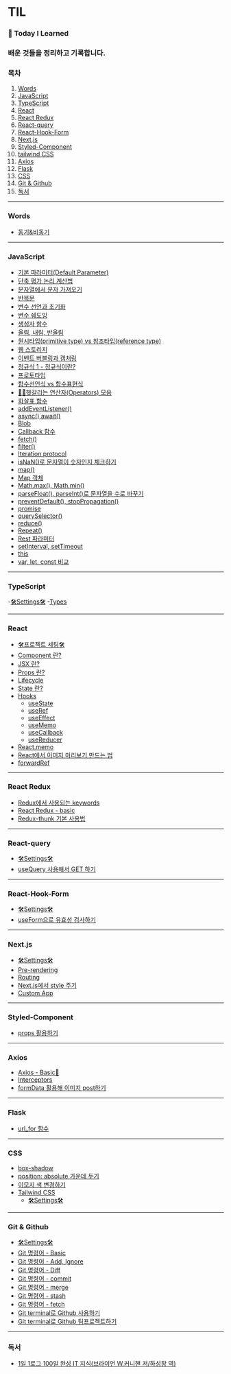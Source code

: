 # TIL
### 🍅 Today I Learned

### 배운 것들을 정리하고 기록합니다.

### 목차
1. [Words](https://github.com/root-zero-o/TIL/blob/master/README.md#words)
2. [JavaScript](https://github.com/root-zero-o/TIL#javascript)
3. [TypeScript](https://github.com/root-zero-o/TIL#TypeScript)
4. [React](https://github.com/root-zero-o/TIL#react)
5. [React Redux](https://github.com/root-zero-o/TIL/blob/master/README.md#redux)
6. [React-query](https://github.com/root-zero-o/TIL#react-query)
7. [React-Hook-Form](https://github.com/root-zero-o/TIL#react-hook-form)
8. [Next.js](https://github.com/root-zero-o/TIL#nextjs)
9. [Styled-Component](https://github.com/root-zero-o/TIL/blob/master/README.md#styled-component)
10. [tailwind CSS]()
11. [Axios](https://github.com/root-zero-o/TIL/blob/master/README.md#axios)
12. [Flask](https://github.com/root-zero-o/TIL/blob/master/README.md#flask)
13. [CSS](https://github.com/root-zero-o/TIL/blob/master/README.md#flask)
14. [Git & Github](https://github.com/root-zero-o/TIL/blob/master/README.md#git--github)
15. [독서](https://github.com/root-zero-o/TIL/blob/master/README.md#flask)

----
### Words
- [동기&비동기](https://github.com/root-zero-o/TIL/tree/master/Words)

----

### JavaScript
- [기본 파라미터(Default Parameter)](https://github.com/root-zero-o/TIL/blob/master/Javascript/%EA%B8%B0%EB%B3%B8%20%ED%8C%8C%EB%9D%BC%EB%AF%B8%ED%84%B0.md)
- [단축 평가 논리 계산법](https://github.com/root-zero-o/TIL/blob/master/Javascript/short-circuit_evaluation.md)
- [문자열에서 문자 가져오기](https://github.com/root-zero-o/TIL/blob/master/Javascript/%EB%AC%B8%EC%9E%90%EC%97%B4%EC%97%90%EC%84%9C%20%EB%AC%B8%EC%9E%90%20%EA%B0%80%EC%A0%B8%EC%98%A4%EA%B8%B0.md)
- [반복문](https://github.com/root-zero-o/TIL/blob/master/Javascript/%EB%B0%98%EB%B3%B5%EB%AC%B8.md)
- [변수 선언과 초기화](https://github.com/root-zero-o/TIL/blob/master/Javascript/%EB%B3%80%EC%88%98_%EC%84%A0%EC%96%B8%EA%B3%BC_%EC%B4%88%EA%B8%B0%ED%99%94.md)
- [변수 쉐도잉](https://github.com/yyeonggg/TIL/blob/master/Javascript/variable_shadowing.md)
- [생성자 함수](https://github.com/yyeonggg/TIL/blob/master/Javascript/%EC%83%9D%EC%84%B1%EC%9E%90_%ED%95%A8%EC%88%98.md)
- [올림, 내림, 반올림](https://github.com/yyeonggg/TIL/blob/master/Javascript/Math.ceil-floor-round.md)
- [원시타입(primitive type) vs 참조타입(reference type)](https://github.com/yyeonggg/TIL/blob/master/Javascript/primitive_type_and_reference_type.md)
- [웹 스토리지](https://github.com/yyeonggg/TIL/blob/master/Javascript/webStorage.md)
- [이벤트 버블링과 캡처링](https://github.com/yyeonggg/TIL/blob/master/Javascript/bubbling_capturing.md)
- [정규식 1 - 정규식이란?](https://github.com/yyeonggg/TIL/blob/master/Javascript/%EC%A0%95%EA%B7%9C%EC%8B%9D1.md)
- [프로토타입](https://github.com/yyeonggg/TIL/blob/master/Javascript/prototype.md)
- [함수선언식 vs 함수표현식](https://github.com/yyeonggg/TIL/blob/master/Javascript/%ED%95%A8%EC%88%98%EC%84%A0%EC%96%B8%EC%8B%9D%20vs%20%ED%95%A8%EC%88%98%ED%91%9C%ED%98%84%EC%8B%9D.md)
- [🤷‍♂️헷갈리는 연산자(Operators) 모음](https://github.com/yyeonggg/TIL/blob/master/Javascript/operators.md)
- [화살표 함수](https://github.com/yyeonggg/TIL/blob/master/Javascript/%ED%99%94%EC%82%B4%ED%91%9C_%ED%95%A8%EC%88%98.md)
- [addEventListener()](https://github.com/yyeonggg/TIL/blob/master/Javascript/addEventListener.md)
- [async(),await()](https://github.com/yyeonggg/TIL/blob/master/Javascript/async_await.md)
- [Blob](https://github.com/yyeonggg/TIL/blob/master/Javascript/blob.md)
- [Callback 함수](https://github.com/yyeonggg/TIL/blob/master/Javascript/Callback%ED%95%A8%EC%88%98.md)
- [fetch()](https://github.com/yyeonggg/TIL/blob/master/Javascript/fetch.md)
- [filter()](https://github.com/yyeonggg/TIL/blob/master/Javascript/filter()%ED%95%A8%EC%88%98.md)
- [Iteration protocol](https://github.com/yyeonggg/TIL/blob/master/Javascript/iteration_protocol.md)
- [isNaN()로 문자열이 숫자인지 체크하기](https://github.com/yyeonggg/TIL/blob/master/Javascript/isNaN().md)
- [map()](https://github.com/yyeonggg/TIL/blob/master/Javascript/map().md)
- [Map 객체](https://github.com/yyeonggg/TIL/blob/master/Javascript/map_%EA%B0%9D%EC%B2%B4.md)
- [Math.max(), Math.min()](https://github.com/yyeonggg/TIL/blob/master/Javascript/Math.max(),Math.min().md)
- [parseFloat(), parseInt()로 문자열을 수로 바꾸기](https://github.com/yyeonggg/TIL/blob/master/Javascript/parseInt-Float().md)
- [preventDefault(), stopPropagation()](https://github.com/yyeonggg/TIL/blob/master/Javascript/preventDefault()_stopPropagation().md)
- [promise](https://github.com/yyeonggg/TIL/blob/master/Javascript/Promise.md)
- [querySelector()](https://github.com/yyeonggg/TIL/blob/master/Javascript/querySelector().md)
- [reduce()](https://github.com/yyeonggg/TIL/blob/master/Javascript/reduce()%ED%95%A8%EC%88%98.md)
- [Repeat()](https://github.com/yyeonggg/TIL/blob/master/Javascript/repeat().md)
- [Rest 파라미터](https://github.com/yyeonggg/TIL/blob/master/Javascript/Rest%ED%8C%8C%EB%9D%BC%EB%AF%B8%ED%84%B0.md)
- [setInterval, setTimeout](https://github.com/yyeonggg/TIL/blob/master/Javascript/setInterval_setTimeout.md)
- [this](https://github.com/yyeonggg/TIL/blob/master/Javascript/this.md)
- [var, let, const 비교](https://github.com/yyeonggg/TIL/blob/master/Javascript/var%2C%20let%2C%20const%20%EB%B9%84%EA%B5%90.md)

----

### TypeScript
-[🛠Settings🛠](https://github.com/root-zero-o/TIL/blob/master/TypeScript/Settings.md)
-[Types](https://github.com/root-zero-o/TIL/blob/master/TypeScript/types.md)


----

### React
- [🛠프로젝트 세팅🛠](https://github.com/yyeonggg/TIL/blob/master/React/setting.md)
- [Component 란?](https://github.com/yyeonggg/TIL/blob/master/React/component.md)
- [JSX 란?](https://github.com/yyeonggg/TIL/blob/master/React/JSX.md)
- [Props 란?](https://github.com/yyeonggg/TIL/blob/master/React/props.md)
- [Lifecycle](https://github.com/yyeonggg/TIL/blob/master/React/Lifecycle.md)
- [State 란?](https://github.com/yyeonggg/TIL/blob/master/React/state.md)
- [Hooks](https://github.com/yyeonggg/TIL/tree/master/React/Hooks)
    - [useState](https://github.com/yyeonggg/TIL/blob/master/React/Hooks/usestate.md)
    - [useRef](https://github.com/yyeonggg/TIL/blob/master/React/Hooks/useRef.md)
    - [useEffect](https://github.com/yyeonggg/TIL/blob/master/React/Hooks/useEffect.md)
    - [useMemo](https://github.com/yyeonggg/TIL/blob/master/React/Hooks/useMemo.md)
    - [useCallback](https://github.com/yyeonggg/TIL/blob/master/React/Hooks/useCallback.md)
    - [useReducer](https://github.com/yyeonggg/TIL/blob/master/React/Hooks/useReducer.md)
- [React.memo](https://github.com/yyeonggg/TIL/blob/master/React/React.memo.md)
- [React에서 이미지 미리보기 만드는 법](https://github.com/yyeonggg/TIL/blob/master/React/%EC%9D%B4%EB%AF%B8%EC%A7%80_%EB%AF%B8%EB%A6%AC%EB%B3%B4%EA%B8%B0.md)
- [forwardRef](https://github.com/yyeonggg/TIL/blob/master/React/forwardRef.md)
----
### React Redux
- [Redux에서 사용되는 keywords](https://github.com/yyeonggg/TIL/blob/master/React%20Redux/keywords.md)
- [React Redux - basic](https://github.com/yyeonggg/TIL/blob/master/React%20Redux/basic.md)
- [Redux-thunk 기본 사용법](https://github.com/yyeonggg/TIL/blob/master/React%20Redux/Redux-thunk.md)

----

### React-query
- [🛠Settings🛠](https://github.com/yyeonggg/TIL/blob/master/React-query/Settings.md)
- [useQuery 사용해서 GET 하기](https://github.com/yyeonggg/TIL/blob/master/React-query/useQuery.md)

----

### React-Hook-Form
- [🛠Settings🛠](https://github.com/yyeonggg/TIL/blob/master/React-Hook-Form/settings.md)
- [useForm으로 유효성 검사하기](https://github.com/yyeonggg/TIL/blob/master/React-Hook-Form/useForm.md)

----

### Next.js
- [🛠Settings🛠](https://github.com/yyeonggg/TIL/blob/master/Next.js/settings.md)
- [Pre-rendering](https://github.com/yyeonggg/TIL/blob/master/Next.js/pages.md)
- [Routing](https://github.com/yyeonggg/TIL/blob/master/Next.js/routing.md)
- [Next.js에서 style 주기](https://github.com/yyeonggg/TIL/blob/master/Next.js/styles.md)
- [Custom App](https://github.com/yyeonggg/TIL/blob/master/Next.js/custom_app.md)

----

### Styled-Component
- [props 활용하기](https://github.com/yyeonggg/TIL/blob/master/Styled-Component/props%ED%99%9C%EC%9A%A9.md)

----

### Axios
- [Axios - Basic🐣](https://github.com/yyeonggg/TIL/blob/master/Axios/basic.md)
- [Interceptors](https://github.com/yyeonggg/TIL/blob/master/Axios/interceptors.md)
- [formData 활용해 이미지 post하기](https://github.com/yyeonggg/TIL/blob/master/Axios/send_image.md)

----


### Flask
- [url_for 함수](https://github.com/yyeonggg/TIL/blob/master/Flask/url_for%20%ED%95%A8%EC%88%98.md)

----

### CSS
- [box-shadow](https://github.com/yyeonggg/TIL/blob/master/CSS/box-shadow.md)
- [position: absolute 가운데 두기](https://github.com/yyeonggg/TIL/blob/master/CSS/position:%20absolute%20%EA%B0%80%EC%9A%B4%EB%8D%B0%20%EB%91%90%EA%B8%B0.md)
- [이모지 색 변경하기](https://github.com/yyeonggg/TIL/blob/master/CSS/%EC%9D%B4%EB%AA%A8%EC%A7%80%20%EC%83%89%20%EB%B3%80%EA%B2%BD.md)
- [Tailwind CSS]()
    - [🛠Settings🛠](https://github.com/root-zero-o/TIL/blob/master/CSS/Tailwind_CSS/Settings.md)

----

### Git & Github
- [🛠Settings🛠](https://github.com/yyeonggg/TIL/blob/master/Git%26Github/git-basic.md)
- [Git 명령어 - Basic](https://github.com/yyeonggg/TIL/blob/master/Git%26Github/commands_basic.md)
- [Git 명령어 - Add, Ignore](https://github.com/yyeonggg/TIL/blob/master/Git&Github/commands_add_ignore.md)
- [Git 명령어 - Diff](https://github.com/yyeonggg/TIL/blob/master/Git&Github/commands_diff.md)
- [Git 명령어 - commit](https://github.com/yyeonggg/TIL/blob/master/Git%26Github/commands_commit.md)
- [Git 명령어 - merge](https://github.com/yyeonggg/TIL/blob/master/Git%26Github/commands_merge.md)
- [Git 명령어 - stash](https://github.com/yyeonggg/TIL/blob/master/Git%26Github/commands_stash.md)
- [Git 명령어 - fetch](https://github.com/yyeonggg/TIL/blob/master/Git%26Github/commands_fetch.md)
- [Git terminal로 Github 사용하기](https://github.com/yyeonggg/TIL/blob/master/Git%26Github/github_by_git_terminal.md)
- [Git terminal로 Github 팀프로젝트하기](https://github.com/yyeonggg/TIL/blob/master/Git%26Github/github_team_project.md)


----

### 독서
- [1일 1로그 100일 완성 IT 지식(브라이언 W.커니핸 저/하성창 역)](https://github.com/yyeonggg/TIL/blob/master/%EB%8F%85%EC%84%9C/1%EC%9D%BC_1%EB%A1%9C%EA%B7%B8_100%EC%9D%BC_%EC%99%84%EC%84%B1_IT%EC%A7%80%EC%8B%9D.md)
